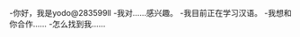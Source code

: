 -你好，我是yodo@283599ll
-我对……感兴趣。
-我目前正在学习汉语。
-我想和你合作……
-怎么找到我……

<!---
283599ll/283599ll是一个特殊的存储库，因为它的'README.md（这个文件）出现在您的GitHub配置文件中。
您可以单击预览链接查看更改。
--->
